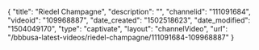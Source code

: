 {
    "title": "Riedel Champagne",
    "description": "",
    "channelid": "111091684",
    "videoid": "109968887",
    "date_created": "1502518623",
    "date_modified": "1504049170",
    "type": "captivate",
    "layout": "channelVideo",
    "url": "\/bbbusa-latest-videos\/riedel-champagne\/111091684-109968887"
}